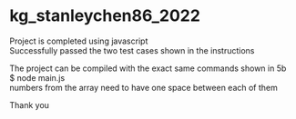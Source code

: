 # kg_stanleychen86_2022
Project is completed using javascript<br />
Successfully passed the two test cases shown in the instructions<br />

The project can be compiled with the exact same commands shown in 5b<br />
$ node main.js <array><br />
numbers from the array need to have one space between each of them<br />

Thank you<br />
